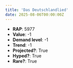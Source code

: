 ```yaml
---
title: 'Das Deutschlandlied'
date: 2025-08-06T00:00:00Z
---
```

- **RAP**: 5977
- **Value**: -1
- **Demand level**: -1
- **Trend**: -1
- **Projected?**: True
- **Hyped?**: True
- **Rare?**: True
